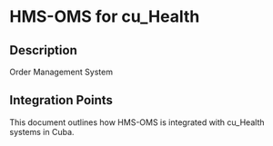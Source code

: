 # HMS-OMS for cu_Health

## Description

Order Management System

## Integration Points

This document outlines how HMS-OMS is integrated with cu_Health systems in Cuba.
